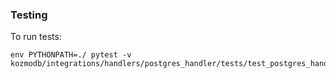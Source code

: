 ### Testing

To run tests:

```
env PYTHONPATH=./ pytest -v kozmodb/integrations/handlers/postgres_handler/tests/test_postgres_handler.py
```